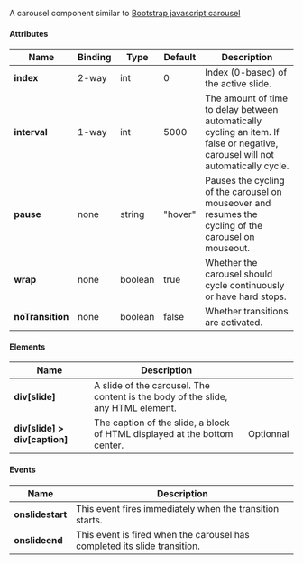 A carousel component similar to [Bootstrap javascript carousel](http://getbootstrap.com/javascript/#carousel)

#### Attributes ####

| Name | Binding | Type | Default | Description |
| ---- | ------- | ---- | ------- | ----------- |
| **index** | 2-way | int | 0 | Index (0-based) of the active slide. |
| **interval** | 1-way | int | 5000 | The amount of time to delay between automatically cycling an item. If false or negative, carousel will not automatically cycle. |
| **pause** | none | string | "hover" | Pauses the cycling of the carousel on mouseover and resumes the cycling of the carousel on mouseout. |
| **wrap** | none | boolean | true | Whether the carousel should cycle continuously or have hard stops. |
| **noTransition** | none | boolean | false | Whether transitions are activated. |

#### Elements ####
| Name | Description |  |
| ---- | ----------- | - |
| **div[slide]** | A slide of the carousel. The content is the body of the slide, any HTML element.| |
| **div[slide] > div[caption]** | The caption of the slide, a block of HTML displayed at the bottom center. | Optionnal |

#### Events ####

| Name | Description |
| ---- | ----------- |
| **onslidestart** | This event fires immediately when the transition starts. |
| **onslideend** | This event is fired when the carousel has completed its slide transition. |
